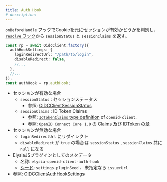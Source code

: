 ```yaml
---
title: Auth Hook
# description:
---
```


`onBeforeHandle` フックでCookieを元にセッションが有効かどうかを判別し、 [`resolve` フック](https://elysiajs.com/life-cycle/before-handle.html#resolve)から `sessionStatus` と `sessionClaims` を返す。

```typescript
const rp = await OidcClient.factory({
  authHookSettings: {
    loginRedirectUrl: "/path/to/login",
    disableRedirect: false,
    //...
  },
  //...
});
const authHook = rp.authHook;
```

- セッションが有効な場合
    - `sessionStatus` : セッションステータス
        - 参照: [OIDCClientSessionStatus](/elysia-openid-client/ja/api/types/interfaces/oidcclientsessionstatus/)
    - `sessionClaims` : ID Token Claims
        - 参照: [`IdTokenClaims` type definition](https://github.com/panva/node-openid-client/blob/main/types/index.d.ts) of `openid-client`.
        - 参照: `OpenID Connect Core 1.0` の [Claims](https://openid.net/specs/openid-connect-core-1_0.html#Claims) 及び [IDToken](https://openid.net/specs/openid-connect-core-1_0.html#IDToken) の章
- セッションが無効な場合
    - `loginRedirectUrl` にリダイレクト
    - `disableRedirect` が `true` の場合は `sessionStatus` , `sessionClaims` 共に `null` になる
- ElysiaJSプラグインとしてのメタデータ
    - 名称: `elysia-openid-client-auth-hook`
    - [シード](https://elysiajs.com/essential/plugin#plugin-deduplication): `settings.pluginSeed` 、未指定なら `issuerUrl`
- 参照: [OIDCClientAuthHookSettings](/elysia-openid-client/ja/api/types/interfaces/oidcclientauthhooksettings/)
